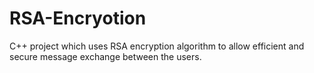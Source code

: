 # RSA-Encryotion
C++ project which uses RSA encryption algorithm to allow efficient and secure message exchange between the users.
